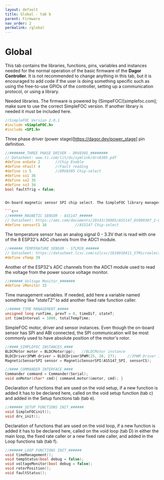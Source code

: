 ```yaml
---
layout: default
title: Global - tab b
parent: Firmware
nav_order: 2
permalink: /global
---
```


# Global

This tab contains the libraries, functions, pins, variables and instances needed for the normal operation of the basic firmware of the **Dagor Controller**. It is not recommended to change anything in this tab, but it is encouraged to add code if the user is doing something specific such as using the free-to-use GPIOs of the controller, setting up a communication protocol, or using a library.

Needed libraries. The firmware is powered by (SimpeFOC)[simplefoc.com]; make sure to use the correct SimpleFOC version. If another library is needed it must be included here.

```c++
//SimpleFOC Version 2.0.1
#include <SimpleFOC.h>
#include <SPI.h>
```

Three phase driver (power stage)[https://dagor.dev/power_stage] pin definition.

```c++
//#######_THREE PHASE DRIVER - DRV8305_########
// Datasheet: www.ti.com/lit/ds/symlink/drv8305.pdf
#define enGate 2       //Chip Enable
#define nFault 4       //Fault reading
#define cs 5           //DRV8305 Chip-select
#define so1 36
#define so2 35
#define so3 34
bool faultTrig = false;


On-board magnetic sensor SPI chip select. The SimpleFOC library manages the SPI communication with the sensor.

```c++
//######_MAGNETIC SENSOR - AS5147_######
// Datasheet: https://ams.com/documents/20143/36005/AS5147_DS000307_2-00.pdf
#define sensorCS 16             //AS5147 Chip-select
```

The temperature sensor has an analog signal 0 - 3.3V that is read with one of the 8 ESP32's ADC channels from the ADC1 module.

```c++
//######_TEMPERATURE SENSOR - STLM20_######
// Datasheet: https://datasheet.lcsc.com/szlcsc/1810010411_STMicroelectronics-STLM20W87F_C129796.pdf
#define vTemp 39
```
Another of the ESP32's ADC channels from the ADC1 module used to read the voltage from the power source voltage monitor.

```c++
//######_Voltage Monitor_#######
#define vMonitor 33
```

Time management variables. If needed, add here a variable named something like *"stateT2"* to add another fixed rate function caller.
```c++
//#####_TIME MANAGEMENT_#####
unsigned long runTime, prevT = 0, timeDif, stateT;
int timeInterval = 1000, totalTempTime;
```

SimpleFOC motor, driver and sensor instances. Even though the on-board sensor has SPI and ABI connected, the SPI communication will be most commonly used to have absolute position of the motor's rotor.

```c++
//####_SIMPLEFOC INSTANCES_####
BLDCMotor motor = BLDCMotor(pp);   //BLDCMotor instance
BLDCDriver3PWM driver = BLDCDriver3PWM(25, 26, 27);     //3PWM Driver instance
MagneticSensorSPI sensor = MagneticSensorSPI(AS5147_SPI, sensorCS);       //SPI Magnetic sensor instance

//####_COMMANDER INTERFACE_####
Commander command = Commander(Serial);
void onMotor(char* cmd){ command.motor(&motor, cmd); }
```

Declaration of functions that are used on the void setup, if a new function is added it has to be declared here, called on the void setup function (tab c) and added in the Setup functions tab (tab e).

```c++
//######_SETUP FUNCTIONS INIT_######
void SimpleFOCinit();
void drv_init();
```

Declaration of functions that are used on the void loop, if a new function is added it has to be declared here, called on the void loop (tab D) in either the main loop, the fixed rate caller or a new fixed rate caller, and added in the Loop functions tab (tab f).

```c++
//######_LOOP FUNCTIONS INIT_######
void timeManagement();
void tempStatus(bool debug = false);
void voltageMonitor(bool debug = false);
void rotorPosition();
void faultStatus();
```
